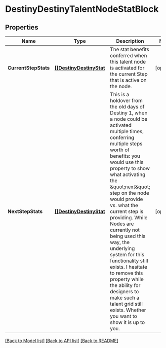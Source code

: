 # DestinyDestinyTalentNodeStatBlock

## Properties
Name | Type | Description | Notes
------------ | ------------- | ------------- | -------------
**CurrentStepStats** | [**[]DestinyDestinyStat**](Destiny.DestinyStat.md) | The stat benefits conferred when this talent node is activated for the current Step that is active on the node. | [optional] 
**NextStepStats** | [**[]DestinyDestinyStat**](Destiny.DestinyStat.md) | This is a holdover from the old days of Destiny 1, when a node could be activated multiple times, conferring multiple steps worth of benefits: you would use this property to show what activating the \&quot;next\&quot; step on the node would provide vs. what the current step is providing. While Nodes are currently not being used this way, the underlying system for this functionality still exists. I hesitate to remove this property while the ability for designers to make such a talent grid still exists. Whether you want to show it is up to you. | [optional] 

[[Back to Model list]](../README.md#documentation-for-models) [[Back to API list]](../README.md#documentation-for-api-endpoints) [[Back to README]](../README.md)


